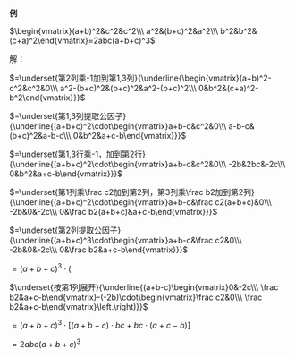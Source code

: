 **例**  
  
 $\begin{vmatrix}(a+b)^2&c^2&c^2\\\ a^2&(b+c)^2&a^2\\\ b^2&b^2&(c+a)^2\end{vmatrix}=2abc(a+b+c)^3$  
  
  
  
解：  
  
 $=\underset{第2列乘-1加到第1,3列}{\underline{\begin{vmatrix}(a+b)^2-c^2&c^2&0\\\ a^2-(b+c)^2&(b+c)^2&a^2-(b+c)^2\\\ 0&b^2&(c+a)^2-b^2\end{vmatrix}}}$  
  
  
  
 $=\underset{第1,3列提取公因子}{\underline{(a+b+c)^2\cdot\begin{vmatrix}a+b-c&c^2&0\\\ a-b-c&(b+c)^2&a-b-c\\\ 0&b^2&a+c-b\end{vmatrix}}}$  
  
  
  
 $=\underset{第1,3行乘-1，加到第2行}{\underline{(a+b+c)^2\cdot\begin{vmatrix}a+b-c&c^2&0\\\ -2b&2bc&-2c\\\ 0&b^2&a+c-b\end{vmatrix}}}$  
  
  
  
 $=\underset{第1列乘\frac c2加到第2列，第3列乘\frac b2加到第2列}{\underline{(a+b+c)^2\cdot\begin{vmatrix}a+b-c&\frac c2(a+b+c)&0\\\ -2b&0&-2c\\\ 0&\frac b2(a+b+c)&a+c-b\end{vmatrix}}}$  
  
  
  
 $=\underset{第2列提取公因子}{\underline{(a+b+c)^3\cdot\begin{vmatrix}a+b-c&\frac c2&0\\\ -2b&0&-2c\\\ 0&\frac b2&a+c-b\end{vmatrix}}}$  
  
  
  
 $=(a+b+c)^3\cdot\left(\right.$  
  
 $\underset{按第1列展开}{\underline{(a+b-c)\begin{vmatrix}0&-2c\\\ \frac b2&a+c-b\end{vmatrix}-(-2b)\cdot\begin{vmatrix}\frac c2&0\\\ \frac b2&a+c-b\end{vmatrix}\left.\right)}}$  
  
  
  
 $=(a+b+c)^3\cdot[(a+b-c)\cdot bc+bc\cdot(a+c-b)]$  
  
  
  
 $=2abc(a+b+c)^3$  
